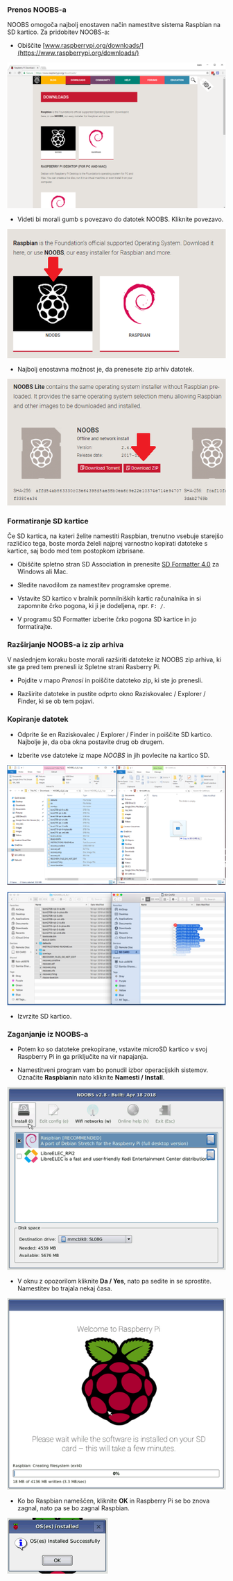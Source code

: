 ### Prenos NOOBS-a

NOOBS omogoča najbolj enostaven način namestitve sistema Raspbian na SD kartico. Za pridobitev NOOBS-a:

+ Obiščite [www.raspberrypi.org/downloads/](https://www.raspberrypi.org/downloads/)

![Stran za prenos](images/downloads-page.png)

+ Videti bi morali gumb s povezavo do datotek NOOBS. Kliknite povezavo.

![Kliknite na NOOBS](images/click-noobs.png)

+ Najbolj enostavna možnost je, da prenesete zip arhiv datotek.

![Prenesi zip](images/download-zip.png)

### Formatiranje SD kartice

Če SD kartica, na kateri želite namestiti Raspbian, trenutno vsebuje starejšo različico tega, boste morda želeli najprej varnostno kopirati datoteke s kartice, saj bodo med tem postopkom izbrisane.

+ Obiščite spletno stran SD Association in prenesite [SD Formatter 4.0](https://www.sdcard.org/downloads/formatter_4/index.html) za Windows ali Mac.

+ Sledite navodilom za namestitev programske opreme.

+ Vstavite SD kartico v bralnik pomnilniških kartic računalnika in si zapomnite črko pogona, ki ji je dodeljena, npr. `F: /`.

+ V programu SD Formatter izberite črko pogona SD kartice in jo formatirajte.

### Razširjanje NOOBS-a iz zip arhiva

V naslednjem koraku boste morali razširiti datoteke iz NOOBS zip arhiva, ki ste ga pred tem prenesli iz Spletne strani Rasberry Pi.

+ Pojdite v mapo *Prenosi* in poiščite datoteko zip, ki ste jo prenesli.

+ Razširite datoteke in pustite odprto okno Raziskovalec / Explorer / Finder, ki se ob tem pojavi.

### Kopiranje datotek

+ Odprite še en Raziskovalec / Explorer / Finder in poiščite SD kartico. Najbolje je, da oba okna postavite drug ob drugem.

+ Izberite vse datoteke iz mape *NOOBS* in jih povlecite na kartico SD.

![kopiranje v sistemu windows](images/copy3.png)

![kopiranje v sistemu macos](images/macos_copy.png)

+ Izvrzite SD kartico.

### Zaganjanje iz NOOBS-a

+ Potem ko so datoteke prekopirane, vstavite microSD kartico v svoj Raspberry Pi in ga priključite na vir napajanja.

+ Namestitveni program vam bo ponudil izbor operacijskih sistemov. Označite **Raspbian**in nato kliknite **Namesti / Install**.

![namestitev](images/install.png)

+ V oknu z opozorilom kliknite **Da / Yes**, nato pa sedite in se sprostite. Namestitev bo trajala nekaj časa.

![nameščanje](images/installing.png)

+ Ko bo Raspbian nameščen, kliknite **OK** in Raspberry Pi se bo znova zagnal, nato pa se bo zagnal Raspbian.

![nameščen](images/installed.png)